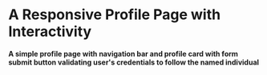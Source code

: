 # **A Responsive Profile Page with Interactivity**

**A simple profile page with navigation bar and profile card with form submit button validating user's credentials to follow the named individual**
